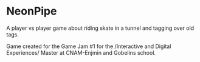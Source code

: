 # NeonPipe
A player vs player game about riding skate in a tunnel and tagging over old tags.

Game created for the Game Jam #1 for the /Interactive and Digital Experiences/ Master at CNAM-Enjmin and Gobelins school.

